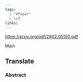 ```yaml
---
tags:
  - "#Paper"
  - LLM
links:
---
```

https://arxiv.org/pdf/2402.05120.pdf


Main



## Translate
### Abstract
